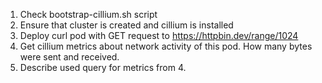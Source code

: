 1. Check bootstrap-cillium.sh script
2. Ensure that cluster is created and cillium is installed
3. Deploy curl pod with GET request to https://httpbin.dev/range/1024
4. Get cillium metrics about network activity of this pod. How many bytes were sent and received.
5. Describe used query for metrics from 4.